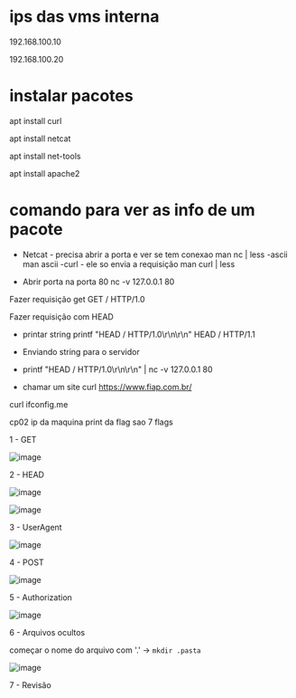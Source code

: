 # ips das vms interna

  192.168.100.10
  
  192.168.100.20

# instalar pacotes

apt install curl

apt install netcat

apt install net-tools

apt install apache2

# comando para ver as info de um pacote
- Netcat - precisa abrir a porta e ver se tem conexao
  man nc | less
-ascii
  man ascii
  -curl - ele so envia a requisição
  man curl | less

- Abrir porta na porta 80
nc -v 127.0.0.1 80

Fazer requisição get
GET / HTTP/1.0

Fazer requisição com HEAD

- printar string
printf "HEAD / HTTP/1.0\r\n\r\n"
HEAD / HTTP/1.1

- Enviando string para o servidor
- printf "HEAD / HTTP/1.0\r\n\r\n" | nc -v 127.0.0.1 80

- chamar um site
curl https://www.fiap.com.br/

curl ifconfig.me

cp02
ip da maquina
print da flag
sao 7 flags

1 - GET 

![image](https://github.com/user-attachments/assets/90076200-5ad5-410e-8715-b2fe16729e3f)

2 - HEAD 

![image](https://github.com/user-attachments/assets/42ffd6a5-b3c7-449b-b0de-f0901a1e5a0d)

![image](https://github.com/user-attachments/assets/c3977271-019f-4653-8f42-75bff5e5e4f8)


3 - UserAgent

![image](https://github.com/user-attachments/assets/698fa428-6f53-45df-886f-21230cbeed50)

4 - POST

![image](https://github.com/user-attachments/assets/c09147f3-8f02-4227-809c-75e5f706eee6)

5 - Authorization

![image](https://github.com/user-attachments/assets/6288169c-f4a9-48ec-a156-02dcaa6cfdb6)

6 - Arquivos ocultos

começar o nome do arquivo com '.' -> ``` mkdir .pasta ``` 

![image](https://github.com/user-attachments/assets/b1174258-a99a-4cb7-a09c-28d777d64e0c)

7 - Revisão

